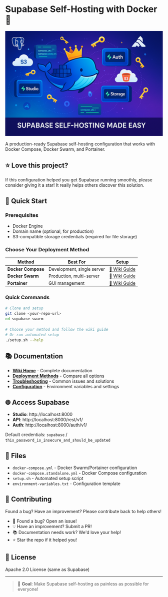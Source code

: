 # Supabase Self-Hosting with Docker 🚀

<div align="center">
  <img src="assets/cover.png" alt="Supabase Docker Swarm Cover" width="800">
</div>

A production-ready Supabase self-hosting configuration that works with Docker Compose, Docker Swarm, and Portainer.

## ⭐ Love this project?

If this configuration helped you get Supabase running smoothly, please consider giving it a star! It really helps others discover this solution.

## 🚀 Quick Start

### Prerequisites

- Docker Engine
- Domain name (optional, for production)
- S3-compatible storage credentials (required for file storage)

### Choose Your Deployment Method

| Method | Best For | Setup |
|--------|----------|-------|
| **Docker Compose** | Development, single server | [📖 Wiki Guide](wiki/docker-compose.md) |
| **Docker Swarm** | Production, multi-server | [📖 Wiki Guide](wiki/docker-swarm.md) |
| **Portainer** | GUI management | [📖 Wiki Guide](wiki/portainer.md) |

### Quick Commands

```bash
# Clone and setup
git clone <your-repo-url>
cd supabase-swarm

# Choose your method and follow the wiki guide
# Or run automated setup
./setup.sh --help
```

## 📚 Documentation

- **[Wiki Home](wiki/README.md)** - Complete documentation
- **[Deployment Methods](wiki/deployment-methods.md)** - Compare all options
- **[Troubleshooting](wiki/troubleshooting.md)** - Common issues and solutions
- **[Configuration](wiki/configuration.md)** - Environment variables and settings

## 🌐 Access Supabase

- **Studio**: http://localhost:8000
- **API**: http://localhost:8000/rest/v1/
- **Auth**: http://localhost:8000/auth/v1/

Default credentials: `supabase` / `this_password_is_insecure_and_should_be_updated`

## 🔧 Files

- `docker-compose.yml` - Docker Swarm/Portainer configuration
- `docker-compose.standalone.yml` - Docker Compose configuration
- `setup.sh` - Automated setup script
- `environment-variables.txt` - Configuration template

## 🤝 Contributing

Found a bug? Have an improvement? Please contribute back to help others!

- 🐛 Found a bug? Open an issue!
- 💡 Have an improvement? Submit a PR!
- 📚 Documentation needs work? We'd love your help!
- ⭐ Star the repo if it helped you!

## 📄 License

Apache 2.0 License (same as Supabase)

---

> 🎯 **Goal**: Make Supabase self-hosting as painless as possible for everyone!
